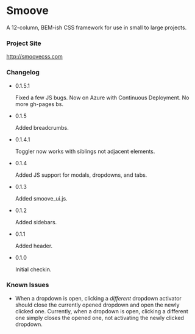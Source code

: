 # Smoove
A 12-column, BEM-ish CSS framework for use in small to large projects.

### Project Site

http://smoovecss.com

### Changelog

*	0.1.5.1

	Fixed a few JS bugs.
	Now on Azure with Continuous Deployment. No more gh-pages bs.

*	0.1.5

	Added breadcrumbs.
	
*	0.1.4.1

	Toggler now works with siblings not adjacent elements.
	
*	0.1.4

	Added JS support for modals, dropdowns, and tabs.
	
*	0.1.3

	Added smoove_ui.js.
	
*	0.1.2

	Added sidebars.
	
*	0.1.1

	Added header.
	
*	0.1.0

	Initial checkin.

### Known Issues

*	When a dropdown is open, clicking a _different_ dropdown activator should close the currently opened dropdown and open the newly clicked one. Currently, when a dropdown is open, clicking a different one simply closes the opened one, not activating the newly clicked dropdown.